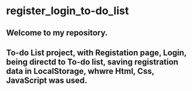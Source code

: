 # register_login_to-do_list
<h2> Welcome to my repository.

<h2> To-do List project, with Registation page, Login, being directd to To-do list,
saving registration data in LocalStorage, whwre Html, Css, JavaScript was used.
